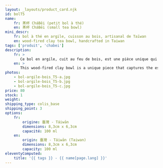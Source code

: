 ```yaml
---
layout: _layouts/product_card.njk
id: bolT5
name:
    fr: 茶杯 CháBēi (petit bol à thé) 
    en: 茶杯 CháBēi (small tea bowl)
mini_descr:
    fr: bol à thé en argile, cuisson au bois, artisanal de Taïwan
    en: wood-fired clay tea bowl, handcrafted in Taiwan
tags: ['produit', 'chabei']
description: 
    fr: >
       Ce bol en argile, cuit au feu de bois, est une pièce unique qui capture l'essence de l'artisanat traditionnel. Ses teintes profondes et ses textures brutes racontent une histoire riche en authenticité.<!--more--> Idéal pour savourer votre thé dans un esprit chaleureux et naturel. Un objet intemporel qui allie simplicité et caractère.
    en: >
       This wood-fired clay bowl is a unique piece that captures the essence of traditional craftsmanship. Its deep tones and raw textures tell a story rich in authenticity.<!--more--> Perfect for enjoying your tea in a warm and natural spirit. A timeless object that combines simplicity and character.
photos:
    - bol-argile-bois_T5-a.jpg
    - bol-argile-bois_T5-b.jpg
    - bol-argile-bois_T5-c.jpg
price: 80
stock: 1
weight: 
shipping_type: colis_base
shipping_point: 3
options:
    fr:
        origine: 臺灣 - Táiwān
        dimensions: 8,3cm x 6,3cm
        capacité: 100 ml
    en:
        origin: 臺灣 - Táiwān (Taiwan)
        dimensions: 8,3cm x 6,3cm
        capacity: 100 ml
eleventyComputed:
    title: '{{ tags }} - {{ name[page.lang] }}'
---
```

